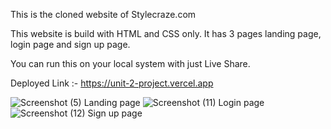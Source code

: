 This is the cloned website of Stylecraze.com

This website is build with HTML and CSS only. It has 3 pages landing page, login page and sign up page.

You can run this on your local system with just Live Share.

Deployed Link :- https://unit-2-project.vercel.app

![Screenshot (5)](https://user-images.githubusercontent.com/97454787/166153701-1f288bfa-bead-4357-b712-ed76761d83d7.png)
Landing page
![Screenshot (11)](https://user-images.githubusercontent.com/97454787/166153732-1f6247ff-0b59-4237-9319-5bedcf4dcb4f.png)
Login page
![Screenshot (12)](https://user-images.githubusercontent.com/97454787/166153743-998f63d4-20fc-41b9-96df-7859414bb852.png)
Sign up page


